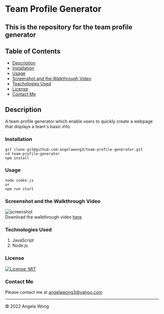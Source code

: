 # Team Profile Generator

## This is the repository for the team profile generator

## Table of Contents

- [Description](#description)
- [Installation](#installation)
- [Usage](#usage)
- [Screenshot and the Walkthrough Video](#screenshot-and-the-walkthrough-video)
- [Teachologies Used](#technologies-used)
- [License](#license)
- [Contact Me](#contact-me)

## Description

A team profile generator which enable users to quickly create a webpage that displays a team's basic info.

### Installation

```
git clone git@github.com:angelawong3/team-profile-generator.git
cd team-profile-generator
npm install
```

### Usage

```
node index.js
or
npm run start
```

### Screenshot and the Walkthrough Video

![screenshot]()
<br />
Download the walkthrough video [here]()

### Technologies Used

1. JavaScript
2. Node.js

### License

[![License: MIT](https://img.shields.io/badge/license-MIT-green)](https://opensource.org/licenses/MIT)

### Contact Me

Please contact me at angelawong3@yahoo.com

---

© 2022 Angela Wong
